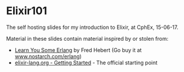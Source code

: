 Elixir101
=========

The self hosting slides for my introduction to Elixir, at CphEx, 15-06-17.

Material in these slides contain material inspired by or stolen from:

* [Learn You Some Erlang](http://learnyousomeerlang.com/) by Fred Hebert (Go buy it at www.nostarch.com/erlang)
* [elixir-lang.org - Getting Started](http://elixir-lang.org/getting-started/introduction.html) - The official starting point
